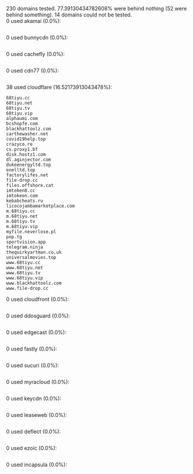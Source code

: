 230 domains tested. 77.39130434782608% were behind nothing (52 were behind something). 14 domains could not be tested.<br>
0 used akamai (0.0%):
```

```

0 used bunnycdn (0.0%):
```

```

0 used cachefly (0.0%):
```

```

0 used cdn77 (0.0%):
```

```

38 used cloudflare (16.52173913043478%):
```
68tiyu.cc
68tiyu.net
68tiyu.tv
68tiyu.vip
alphaumi.com
bcshopfe.com
blackhattoolz.com
carthewasher.net
covid19help.top
crazyco.re
cs.proxy1.bf
disk.hostz1.com
dl.aginjector.com
dukeenergyltd.top
enelltd.top
factorylifes.net
file-drop.cc
files.offshore.cat
imtoken8.cc
imtokeon.com
kebabcheats.ru
licocojambamarketplace.com
m.68tiyu.cc
m.68tiyu.net
m.68tiyu.tv
m.68tiyu.vip
myfile.neverlose.pl
pop.tg
sportvision.app
telegram.ninja
thequirkyartman.co.uk
universalmovies.top
www.68tiyu.cc
www.68tiyu.net
www.68tiyu.tv
www.68tiyu.vip
www.blackhattoolz.com
www.file-drop.cc
```

0 used cloudfront (0.0%):
```

```

0 used ddosguard (0.0%):
```

```

0 used edgecast (0.0%):
```

```

0 used fastly (0.0%):
```

```

0 used sucuri (0.0%):
```

```

0 used myracloud (0.0%):
```

```

0 used keycdn (0.0%):
```

```

0 used leaseweb (0.0%):
```

```

0 used deflect (0.0%):
```

```

0 used ezoic (0.0%):
```

```

0 used incapsula (0.0%):
```

```
